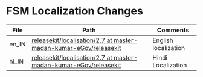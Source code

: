 # FSM Localization Changes

| **File** | **Path**                                                                                                                                                                                                               | **Comments**         |
| -------- | ---------------------------------------------------------------------------------------------------------------------------------------------------------------------------------------------------------------------- | -------------------- |
| en\_IN   | [<img src="https://github.com/fluidicon.png" alt="" data-size="line">releasekit/localisation/2.7 at master · madan-kumar-eGov/releasekit](https://github.com/madan-kumar-eGov/releasekit/tree/master/localisation/2.7) | English localization |
| hi\_IN   | [<img src="https://github.com/fluidicon.png" alt="" data-size="line">releasekit/localisation/2.7 at master · madan-kumar-eGov/releasekit](https://github.com/madan-kumar-eGov/releasekit/tree/master/localisation/2.7) | Hindi Localization   |

